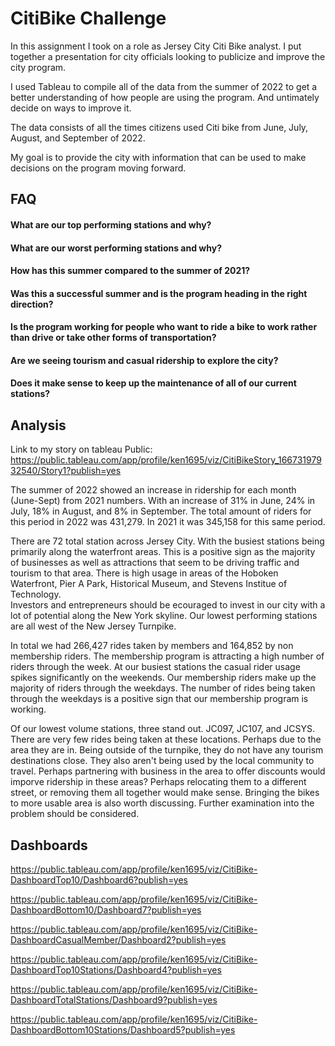 # CitiBike Challenge

In this assignment I took on a role as Jersey City Citi Bike analyst. I put together a presentation for city officials looking to publicize and improve the city program. 

I used Tableau to compile all of the data from the summer of 2022 to get a better understanding of how people are using the program. And untimately decide on ways to improve it. 

The data consists of all the times citizens used Citi bike from June, July, August, and September of 2022.

My goal is to provide the city with information that can be used to make decisions on the program moving forward.




## FAQ

#### What are our top performing stations and why?


#### What are our worst performing stations and why?


#### How has this summer compared to the summer of 2021?

#### Was this a successful summer and is the program heading in the right direction?

#### Is the program working for people who want to ride a bike to work rather than drive or take other forms of transportation?

#### Are we seeing tourism and casual ridership to explore the city?

#### Does it make sense to keep up the maintenance of all of our current stations?


## Analysis

Link to my story on tableau Public:
https://public.tableau.com/app/profile/ken1695/viz/CitiBikeStory_16673197932540/Story1?publish=yes


The summer of 2022 showed an increase in ridership for each month (June-Sept) from 2021 numbers. With an increase of 31% in June, 24% in July, 18% in August, and 8% in September. 
The total amount of riders for this period in 2022 was 431,279. In 2021 it was 345,158 for this same period. 


There are 72 total station across Jersey City. With the busiest stations being primarily along the waterfront areas. This is a positive sign as the majority of businesses as well as attractions that seem to be driving traffic and tourism to that area. There is high usage in areas of the Hoboken Waterfront, Pier A Park, Historical Museum, and Stevens Institue of Technology.  
Investors and entrepreneurs should be ecouraged to invest in our city with a lot of potential along the New York skyline. 
Our lowest performing stations are all west of the New Jersey Turnpike. 

In total we had 266,427 rides taken by members and 164,852 by non membership riders. The membership program is attracting a high number of riders through the week. At our busiest stations the casual rider usage spikes significantly on the weekends. Our membership riders make up the majority of riders through the weekdays. The number of rides being taken through the weekdays is a positive sign that our membership program is working.


Of our lowest volume stations, three stand out. JC097, JC107, and JCSYS. There are very few rides being taken at these locations. Perhaps due to the area they are in. Being outside of the turnpike, they do not have any tourism destinations close. They also aren't being used by the local community to travel. 
Perhaps partnering with business in the area to offer discounts would imporve ridership in these areas? 
Perhaps relocating them to a different street, or removing them all together would make sense. Bringing the bikes to more usable area is also worth discussing. Further examination into the problem should be considered. 

## Dashboards

https://public.tableau.com/app/profile/ken1695/viz/CitiBike-DashboardTop10/Dashboard6?publish=yes

https://public.tableau.com/app/profile/ken1695/viz/CitiBike-DashboardBottom10/Dashboard7?publish=yes

https://public.tableau.com/app/profile/ken1695/viz/CitiBike-DashboardCasualMember/Dashboard2?publish=yes

https://public.tableau.com/app/profile/ken1695/viz/CitiBike-DashboardTop10Stations/Dashboard4?publish=yes

https://public.tableau.com/app/profile/ken1695/viz/CitiBike-DashboardTotalStations/Dashboard9?publish=yes

https://public.tableau.com/app/profile/ken1695/viz/CitiBike-DashboardBottom10Stations/Dashboard5?publish=yes

